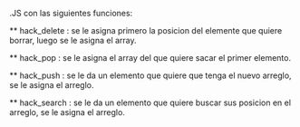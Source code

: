 
.JS con las siguientes funciones:

** hack_delete  :   se le asigna primero la posicion del elemente que quiere borrar, luego se le asigna el array.

** hack_pop   :   se le asigna el array del que quiere sacar el primer elemento.

** hack_push   :   se le da un elemento que quiere que tenga el nuevo arreglo, se le asigna el arreglo.

** hack_search   :   se le da un elemento que quiere buscar sus posicion en el arreglo, se le asigna el arreglo.
